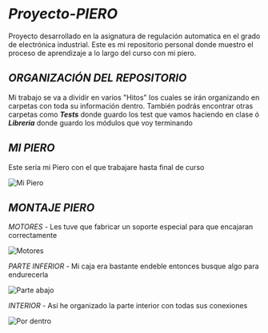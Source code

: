 # *Proyecto-PIERO*
Proyecto desarrollado en la asignatura de regulación automatica en el grado de electrónica industrial.
Este es mi repositorio personal donde muestro el proceso de aprendizaje a lo largo del curso con mi piero.
## *ORGANIZACIÓN DEL REPOSITORIO*
Mi trabajo se va a dividir en varios "Hitos" los cuales se irán organizando en carpetas con toda su información dentro.
También podrás encontrar otras carpetas como ___Tests___ donde guardo los test que vamos haciendo en clase ó ___Libreria___
donde guardo los módulos que voy terminando
## *MI PIERO*
Este sería mi Piero con el que trabajare hasta final de curso

![Mi Piero](https://github.com/Escuela-de-Ingenierias-Industriales/RegulacionAutomatica23-Adry009/assets/145486042/f0d4ab3d-93cf-4f82-831d-cae36b294d7d)


## *MONTAJE PIERO*
*MOTORES* - Les tuve que fabricar un soporte especial para que encajaran correctamente

![Motores](https://github.com/Escuela-de-Ingenierias-Industriales/RegulacionAutomatica23-Adry009/assets/145486042/22992ac2-2194-470d-aa97-b475cc03af09)

*PARTE INFERIOR* - Mi caja era bastante endeble entonces busque algo para endurecerla

![Parte abajo](https://github.com/Escuela-de-Ingenierias-Industriales/RegulacionAutomatica23-Adry009/assets/145486042/782b938f-1219-41b7-9742-331dbef829ab)

*INTERIOR* - Así he organizado la parte interior con todas sus conexiones

![Por dentro](https://github.com/Escuela-de-Ingenierias-Industriales/RegulacionAutomatica23-Adry009/assets/145486042/fda9029a-b7b5-461c-819b-67c691972ac0)
